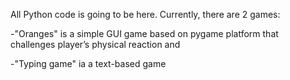 All Python code is going to be here. Currently, there are 2 games: 

-"Oranges" is a simple GUI game based on pygame platform that challenges player’s physical reaction and

-"Typing game" ia a text-based game
